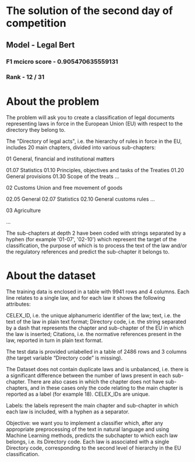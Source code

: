 # The solution of the second day of competition 

## Model - Legal Bert
### F1 mcicro score - 0.905470635559131
### Rank - 12 / 31

# About the problem 
The problem will ask you to create a classification of legal documents representing laws in force in the European Union (EU) with respect to the directory they belong to.

The "Directory of legal acts", i.e. the hierarchy of rules in force in the EU, includes 20 main chapters, divided into various sub-chapters:

01 General, financial and institutional matters

01.07 Statistics
01.10 Principles, objectives and tasks of the Treaties
01.20 General provisions
01.30 Scope of the treats
…

02 Customs Union and free movement of goods

02.05 General
02.07 Statistics
02.10 General customs rules
…

03 Agriculture

…

 

The sub-chapters at depth 2 have been coded with strings separated by a hyphen (for example '01-07', '02-10') which represent the target of the classification, the purpose of which is to process the text of the law and/or the regulatory references and predict the sub-chapter it belongs to.

 

# About the dataset 
The training data is enclosed in a table with 9941 rows and 4 columns. Each line relates to a single law, and for each law it shows the following attributes:

CELEX_ID, i.e. the unique alphanumeric identifier of the law;
text, i.e. the text of the law in plain text format;
Directory code, i.e. the string separated by a dash that represents the chapter and sub-chapter of the EU in which the law is inserted;
Citations, i.e. the normative references present in the law, reported in turn in plain text format.

The test data is provided unlabelled in a table of 2486 rows and 3 columns (the target variable “Directory code” is missing).

The Dataset does not contain duplicate laws and is unbalanced, i.e. there is a significant difference between the number of laws present in each sub-chapter. There are also cases in which the chapter does not have sub-chapters, and in these cases only the code relating to the main chapter is reported as a label (for example 18). CELEX_IDs are unique.

 

Labels: the labels represent the main chapter and sub-chapter in which each law is included, with a hyphen as a separator.

 

Objective: we want you to implement a classifier which, after any appropriate preprocessing of the text in natural language and using Machine Learning methods, predicts the subchapter to which each law belongs, i.e. its Directory code. Each law is associated with a single Directory code, corresponding to the second level of hierarchy in the EU classification.
 

